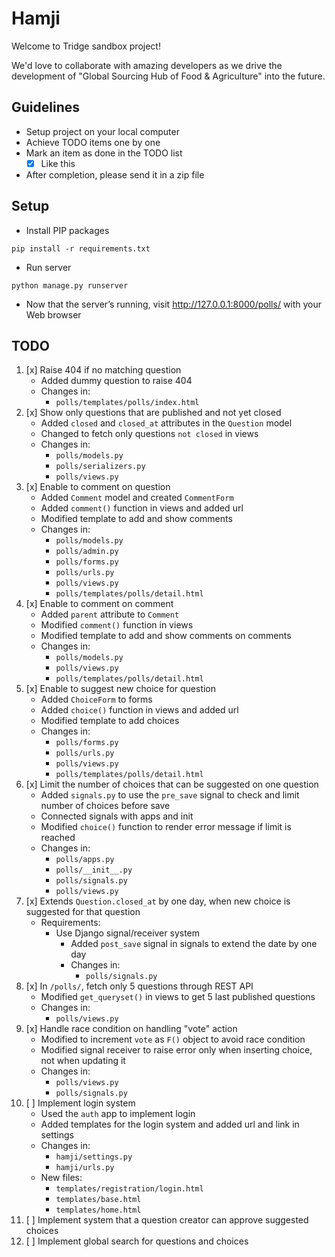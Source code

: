 # Hamji

Welcome to Tridge sandbox project!

We'd love to collaborate with amazing developers as we drive the development of "Global Sourcing Hub of Food & Agriculture" into the future.

## Guidelines
- Setup project on your local computer
- Achieve TODO items one by one
- Mark an item as done in the TODO list
    - [x] Like this
- After completion, please send it in a zip file


## Setup
- Install PIP packages
```
pip install -r requirements.txt
```
- Run server
```
python manage.py runserver
```
- Now that the server’s running, visit http://127.0.0.1:8000/polls/ with your Web browser


## TODO
1. [x] Raise 404 if no matching question
   * Added dummy question to raise 404
   * Changes in:
     * `polls/templates/polls/index.html`
2. [x] Show only questions that are published and not yet closed
   * Added `closed` and `closed_at` attributes in the `Question` model
   * Changed to fetch only questions `not closed` in views
   * Changes in:
     * `polls/models.py`
     * `polls/serializers.py`
     * `polls/views.py`
3. [x] Enable to comment on question
   * Added `Comment` model and created `CommentForm`
   * Added `comment()` function in views and added url
   * Modified template to add and show comments
   * Changes in:
     * `polls/models.py`
     * `polls/admin.py`
     * `polls/forms.py`
     * `polls/urls.py`
     * `polls/views.py`
     * `polls/templates/polls/detail.html`
4. [x] Enable to comment on comment
   * Added `parent` attribute to `Comment`
   * Modified `comment()` function in views
   * Modified template to add and show comments on comments
   * Changes in:
     * `polls/models.py`
     * `polls/views.py`
     * `polls/templates/polls/detail.html`
5. [x] Enable to suggest new choice for question
   * Added `ChoiceForm` to forms
   * Added `choice()` function in views and added url
   * Modified template to add choices
   * Changes in:
     * `polls/forms.py`
     * `polls/urls.py`
     * `polls/views.py`
     * `polls/templates/polls/detail.html`
6. [x] Limit the number of choices that can be suggested on one question
   * Added `signals.py` to use the `pre_save` signal to check and limit number of choices before save
   * Connected signals with apps and init
   * Modified `choice()` function to render error message if limit is reached
   * Changes in:
     * `polls/apps.py`
     * `polls/__init__.py`
     * `polls/signals.py`
     * `polls/views.py`
7. [x] Extends `Question.closed_at` by one day, when new choice is suggested for that question
     - Requirements:
         - Use Django signal/receiver system
           * Added `post_save` signal in signals to extend the date by one day
           * Changes in:
             * `polls/signals.py`
8. [x] In `/polls/`, fetch only 5 questions through REST API
   * Modified `get_queryset()` in views to get 5 last published questions
   * Changes in:
     * `polls/views.py`
9. [x] Handle race condition on handling "vote" action
   * Modified to increment `vote` as `F()` object to avoid race condition
   * Modified signal receiver to raise error only when inserting choice, not when updating it
   * Changes in:
     * `polls/views.py`
     * `polls/signals.py`
10. [ ] Implement login system
    * Used the `auth` app to implement login
    * Added templates for the login system and added url and link in settings
    * Changes in:
      * `hamji/settings.py`
      * `hamji/urls.py`
    * New files:
      * `templates/registration/login.html`
      * `templates/base.html`
      * `templates/home.html`
11. [ ] Implement system that a question creator can approve suggested choices
12. [ ] Implement global search for questions and choices

